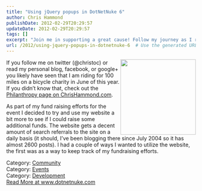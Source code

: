 ```yaml
---
title: "Using jQuery popups in DotNetNuke 6"
author: Chris Hammond
publishDate: 2012-02-29T20:29:57
updateDate: 2012-02-29T20:29:57
tags: []
excerpt: "Join me in supporting a great cause! Follow my journey as I ride 100 miles on a bicycle for charity in June. Visit ChrisHammond.com for more details."
url: /2012/using-jquery-popups-in-dotnetnuke-6  # Use the generated URL with year
---
```

<p><img style="display: inline; float: right" align="right" src="https://www.chrishammond.com/portals/0/philanthropy/lscdavis12/livestrongchallenge1-22.jpg" height="200" />If you follow me on twitter (@christoc) or read my personal blog, facebook, or google+ you likely have seen that I am riding for 100 miles on a bicycle charity in June of this year. If you didn’t know that, check out the <a href="https://www.chrishammond.com/philanthropy.aspx" target="_blank">Philanthropy page on ChrisHammond.com</a>.</p>  <p>As part of my fund raising efforts for the event I decided to try and use my website a bit more to see if I could raise some additional funds. The website gets a decent amount of search referrals to the site on a daily basis (it should, I’ve been blogging there since July 2004 so it has almost 2600 posts). I had a couple of ways I wanted to utilize the website, the first was as a way to keep track of my fundraising efforts.</p>  <div class="category">Category: <a href=https://www.dotnetnuke.com/Resources/Blogs/CatID/16.aspx>Community</a></div><div class="category">Category: <a href=https://www.dotnetnuke.com/Resources/Blogs/CatID/14.aspx>Events</a></div><div class="category">Category: <a href=https://www.dotnetnuke.com/Resources/Blogs/CatID/9.aspx>Development</a></div> <a href="https://www.dotnetnuke.com/Resources/Blogs/EntryId/3309/Using-jQuery-popups-in-DotNetNuke-6.aspx">Read More at www.dotnetnuke.com</a>

